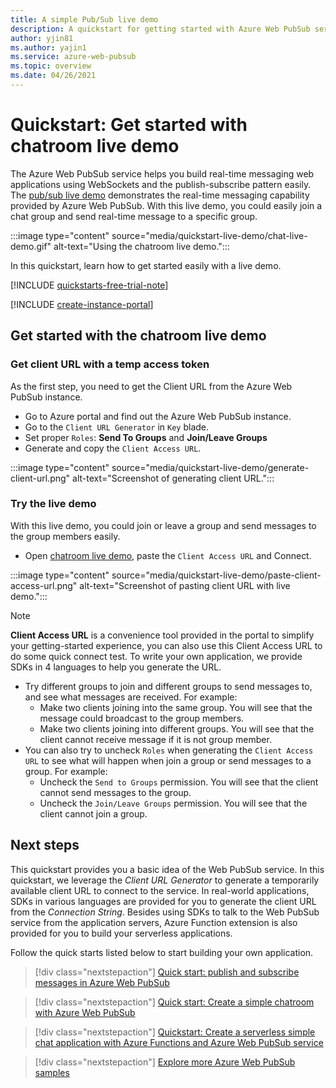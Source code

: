 ```yaml
---
title: A simple Pub/Sub live demo
description: A quickstart for getting started with Azure Web PubSub service live demo.
author: yjin81
ms.author: yajin1
ms.service: azure-web-pubsub
ms.topic: overview 
ms.date: 04/26/2021
---
```


# Quickstart: Get started with chatroom live demo

The Azure Web PubSub service helps you build real-time messaging web applications using WebSockets and the publish-subscribe pattern easily. The [pub/sub live demo](https://azure.github.io/azure-webpubsub/demos/clientpubsub.html) demonstrates the real-time messaging capability provided by Azure Web PubSub. With this live demo, you could easily join a chat group and send real-time message to a specific group. 

:::image type="content" source="media/quickstart-live-demo/chat-live-demo.gif" alt-text="Using the chatroom live demo.":::

In this quickstart, learn how to get started easily with a live demo.

[!INCLUDE [quickstarts-free-trial-note](../../includes/quickstarts-free-trial-note.md)]

[!INCLUDE [create-instance-portal](includes/create-instance-portal.md)]

## Get started with the chatroom live demo

### Get client URL with a temp access token

As the first step, you need to get the Client URL from the Azure Web PubSub instance. 

- Go to Azure portal and find out the Azure Web PubSub instance.
- Go to the `Client URL Generator` in `Key` blade. 
- Set proper `Roles`: **Send To Groups** and **Join/Leave Groups**
- Generate and copy the `Client Access URL`. 

:::image type="content" source="media/quickstart-live-demo/generate-client-url.png" alt-text="Screenshot of generating client URL.":::

### Try the live demo 

With this live demo, you could join or leave a group and send messages to the group members easily. 

- Open [chatroom live demo](https://azure.github.io/azure-webpubsub/demos/clientpubsub.html), paste the `Client Access URL` and Connect. 

:::image type="content" source="media/quickstart-live-demo/paste-client-access-url.png" alt-text="Screenshot of pasting client URL with live demo.":::

> [!NOTE]
>  **Client Access URL** is a convenience tool provided in the portal to simplify your getting-started experience, you can also use this Client Access URL to do some quick connect test. To write your own application, we provide SDKs in 4 languages to help you generate the URL. 

- Try different groups to join and different groups to send messages to, and see what messages are received. For example:
    - Make two clients joining into the same group. You will see that the message could broadcast to the group members. 
    - Make two clients joining into different groups. You will see that the client cannot receive message if it is not group member. 
- You can also try to uncheck `Roles` when generating the `Client Access URL` to see what will happen when join a group or send messages to a group. For example:
    - Uncheck the `Send to Groups` permission. You will see that the client cannot send messages to the group. 
    - Uncheck the `Join/Leave Groups` permission. You will see that the client cannot join a group. 

## Next steps

This quickstart provides you a basic idea of the Web PubSub service. In this quickstart, we leverage the *Client URL Generator* to generate a temporarily available client URL to connect to the service. In real-world applications, SDKs in various languages are provided for you to generate the client URL from the *Connection String*. Besides using SDKs to talk to the Web PubSub service from the application servers, Azure Function extension is also provided for you to build your serverless applications. 

Follow the quick starts listed below to start building your own application.

> [!div class="nextstepaction"]
> [Quick start: publish and subscribe messages in Azure Web PubSub](https://azure.github.io/azure-webpubsub/getting-started/publish-messages/js-publish-message)

> [!div class="nextstepaction"]
> [Quick start: Create a simple chatroom with Azure Web PubSub](https://azure.github.io/azure-webpubsub/getting-started/create-a-chat-app/js-handle-events)

> [!div class="nextstepaction"]
> [Quickstart: Create a serverless simple chat application with Azure Functions and Azure Web PubSub service](./quickstart-serverless.md)

> [!div class="nextstepaction"]
> [Explore more Azure Web PubSub samples](https://github.com/Azure/azure-webpubsub/tree/main/samples)
